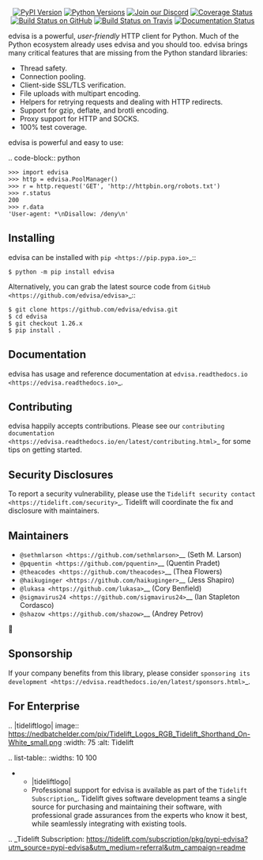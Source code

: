    <p align="center">
      <a href="https://pypi.org/project/edvisa"><img alt="PyPI Version" src="https://img.shields.io/pypi/v/edvisa.svg?maxAge=86400" /></a>
      <a href="https://pypi.org/project/edvisa"><img alt="Python Versions" src="https://img.shields.io/pypi/pyversions/edvisa.svg?maxAge=86400" /></a>
      <a href="https://discord.gg/CHEgCZN"><img alt="Join our Discord" src="https://img.shields.io/discord/756342717725933608?color=%237289da&label=discord" /></a>
      <a href="https://codecov.io/gh/edvisa/edvisa"><img alt="Coverage Status" src="https://img.shields.io/codecov/c/github/edvisa/edvisa.svg" /></a>
      <a href="https://github.com/edvisa/edvisa/actions?query=workflow%3ACI"><img alt="Build Status on GitHub" src="https://github.com/edvisa/edvisa/workflows/CI/badge.svg" /></a>
      <a href="https://travis-ci.org/edvisa/edvisa"><img alt="Build Status on Travis" src="https://travis-ci.org/edvisa/edvisa.svg?branch=master" /></a>
      <a href="https://edvisa.readthedocs.io"><img alt="Documentation Status" src="https://readthedocs.org/projects/edvisa/badge/?version=latest" /></a>
   </p>

edvisa is a powerful, *user-friendly* HTTP client for Python. Much of the
Python ecosystem already uses edvisa and you should too.
edvisa brings many critical features that are missing from the Python
standard libraries:

- Thread safety.
- Connection pooling.
- Client-side SSL/TLS verification.
- File uploads with multipart encoding.
- Helpers for retrying requests and dealing with HTTP redirects.
- Support for gzip, deflate, and brotli encoding.
- Proxy support for HTTP and SOCKS.
- 100% test coverage.

edvisa is powerful and easy to use:

.. code-block:: python

    >>> import edvisa
    >>> http = edvisa.PoolManager()
    >>> r = http.request('GET', 'http://httpbin.org/robots.txt')
    >>> r.status
    200
    >>> r.data
    'User-agent: *\nDisallow: /deny\n'


Installing
----------

edvisa can be installed with `pip <https://pip.pypa.io>`_::

    $ python -m pip install edvisa

Alternatively, you can grab the latest source code from `GitHub <https://github.com/edvisa/edvisa>`_::

    $ git clone https://github.com/edvisa/edvisa.git
    $ cd edvisa
    $ git checkout 1.26.x
    $ pip install .


Documentation
-------------

edvisa has usage and reference documentation at `edvisa.readthedocs.io <https://edvisa.readthedocs.io>`_.


Contributing
------------

edvisa happily accepts contributions. Please see our
`contributing documentation <https://edvisa.readthedocs.io/en/latest/contributing.html>`_
for some tips on getting started.


Security Disclosures
--------------------

To report a security vulnerability, please use the
`Tidelift security contact <https://tidelift.com/security>`_.
Tidelift will coordinate the fix and disclosure with maintainers.


Maintainers
-----------

- `@sethmlarson <https://github.com/sethmlarson>`__ (Seth M. Larson)
- `@pquentin <https://github.com/pquentin>`__ (Quentin Pradet)
- `@theacodes <https://github.com/theacodes>`__ (Thea Flowers)
- `@haikuginger <https://github.com/haikuginger>`__ (Jess Shapiro)
- `@lukasa <https://github.com/lukasa>`__ (Cory Benfield)
- `@sigmavirus24 <https://github.com/sigmavirus24>`__ (Ian Stapleton Cordasco)
- `@shazow <https://github.com/shazow>`__ (Andrey Petrov)

👋


Sponsorship
-----------

If your company benefits from this library, please consider `sponsoring its
development <https://edvisa.readthedocs.io/en/latest/sponsors.html>`_.


For Enterprise
--------------

.. |tideliftlogo| image:: https://nedbatchelder.com/pix/Tidelift_Logos_RGB_Tidelift_Shorthand_On-White_small.png
   :width: 75
   :alt: Tidelift

.. list-table::
   :widths: 10 100

   * - |tideliftlogo|
     - Professional support for edvisa is available as part of the `Tidelift
       Subscription`_.  Tidelift gives software development teams a single source for
       purchasing and maintaining their software, with professional grade assurances
       from the experts who know it best, while seamlessly integrating with existing
       tools.

.. _Tidelift Subscription: https://tidelift.com/subscription/pkg/pypi-edvisa?utm_source=pypi-edvisa&utm_medium=referral&utm_campaign=readme
